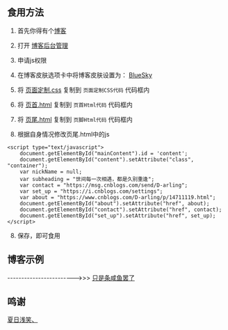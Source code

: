 ## 食用方法

1. 首先你得有个[博客](http://www.cnblogs.com/)

2. 打开 [博客后台管理](https://i.cnblogs.com/Configure.aspx)

3. 申请js权限

4. 在博客皮肤选项卡中将博客皮肤设置为： [BlueSky](http://www.cnblogs.com/SkinUser.aspx?SkinName=BlueSky)

5. 将 [页面定制.css](https://github.com/Summertime-Wu/make_cnblogs_better/blob/master/%E9%A1%B5%E9%9D%A2%E5%AE%9A%E5%88%B6.css) 复制到 `页面定制CSS代码` 代码框内

6. 将 [页首.html](https://github.com/Summertime-Wu/make_cnblogs_better/blob/master/%E9%A1%B5%E9%A6%96.html) 复制到 `页首Html代码` 代码框内

7. 将 [页尾.html](https://github.com/Summertime-Wu/make_cnblogs_better/blob/master/%E9%A1%B5%E5%B0%BE.html) 复制到 `页脚Html代码` 代码框内

8. 根据自身情况修改页尾.html中的js

```javasript
<script type="text/javascript">
    document.getElementById("mainContent").id = 'content';
    document.getElementById("content").setAttribute("class", "container");
    var nickName = null;
    var subheading = "世间每一次相遇，都是久别重逢";
    var contact = "https://msg.cnblogs.com/send/D-arling";
    var set_up = "https://i.cnblogs.com/settings";
    var about = "https://www.cnblogs.com/D-arling/p/14711119.html";
    document.getElementById("about").setAttribute("href", about);
    document.getElementById("contact").setAttribute("href", contact);
    document.getElementById("set_up").setAttribute("href", set_up);
</script>
```

8. 保存，即可食用

## 博客示例

------------------------>>> [只是条咸鱼罢了](https://www.cnblogs.com/D-arling/)


## 鸣谢

[夏日浅笑、](https://www.cnblogs.com/summertime-wu)
